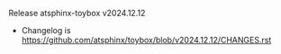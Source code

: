 Release atsphinx-toybox v2024.12.12

- Changelog is https://github.com/atsphinx/toybox/blob/v2024.12.12/CHANGES.rst
